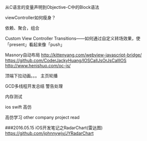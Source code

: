 从C语言的变量声明到Objective-C中的Block语法

viewController如何瘦身？

依赖、聚合，组合

Custom View Controller Transitions——如何通过自定义转场效果，使「present」看起来像「push」

Masnory自动布局
http://kittenyang.com/webview-javascript-bridge/
https://github.com/CoderJackyHuang/IOSCallJsOrJsCallIOS
http://www.henishuo.com/oc-js/

顶端下拉动画。。。
主页轮播

GCD多线程开发总结
警告处理

内存测试

ios swift 高仿

高仿学习
other company project read

###2016.05.15 iOS开发笔记之RadarChart(雷达图)
https://github.com/johnnywjy/JYRadarChart
